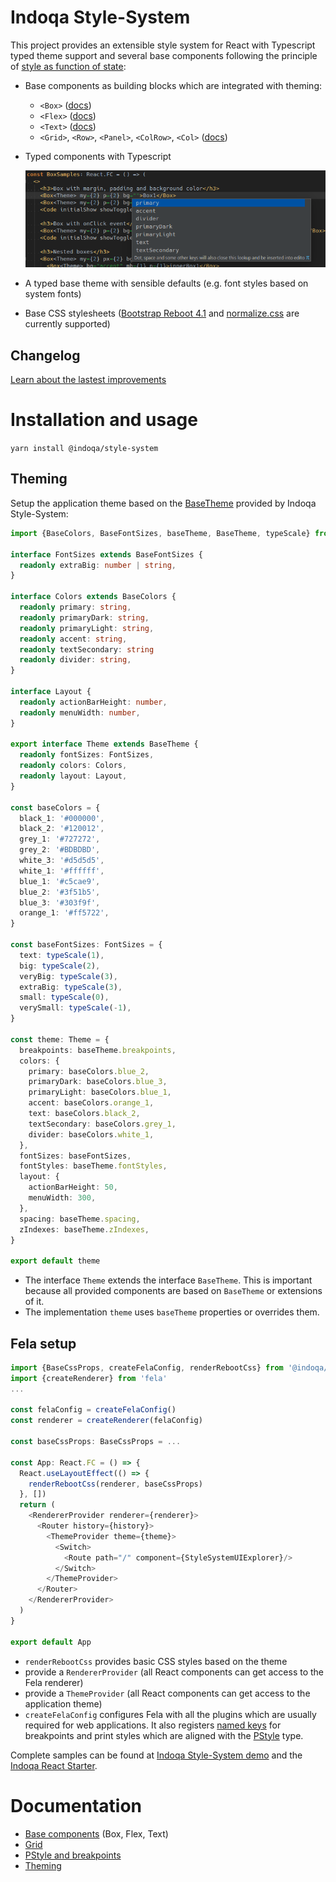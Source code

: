 # Indoqa Style-System
This project provides an extensible style system for React with Typescript typed theme support
and several base components following the principle of [style as function of state](http://fela.js.org/docs/introduction/Principles.html):

* Base components as building blocks which are integrated with theming:
  * `<Box>` ([docs](./docs/base-components.md#Box))
  * `<Flex>` ([docs](./docs/base-components.md#Flex))
  * `<Text>` ([docs](./docs/base-components.md#Text))
  * `<Grid>`, `<Row>`, `<Panel>`, `<ColRow>`, `<Col>` ([docs](./docs/Grid.md))
* Typed components with Typescript

  ![typesafe properties](./docs/typesafe-bg.png)
* A typed base theme with sensible defaults (e.g. font styles based on system fonts)
* Base CSS stylesheets ([Bootstrap Reboot 4.1](https://getbootstrap.com/docs/4.1/content/reboot/)
and [normalize.css](https://necolas.github.io/normalize.css/) are currently supported)

## Changelog
[Learn about the lastest improvements](./CHANGELOG.md)

# Installation and usage
`yarn install @indoqa/style-system`

## Theming
Setup the application theme based on the [BaseTheme](./src/main/theming/baseTheme.ts) provided by Indoqa Style-System:

```typescript
import {BaseColors, BaseFontSizes, baseTheme, BaseTheme, typeScale} from '@indoqa/style-system'

interface FontSizes extends BaseFontSizes {
  readonly extraBig: number | string,
}

interface Colors extends BaseColors {
  readonly primary: string,
  readonly primaryDark: string,
  readonly primaryLight: string,
  readonly accent: string,
  readonly textSecondary: string
  readonly divider: string,
}

interface Layout {
  readonly actionBarHeight: number,
  readonly menuWidth: number,
}

export interface Theme extends BaseTheme {
  readonly fontSizes: FontSizes,
  readonly colors: Colors,
  readonly layout: Layout,
}

const baseColors = {
  black_1: '#000000',
  black_2: '#120012',
  grey_1: '#727272',
  grey_2: '#BDBDBD',
  white_3: '#d5d5d5',
  white_1: '#ffffff',
  blue_1: '#c5cae9',
  blue_2: '#3f51b5',
  blue_3: '#303f9f',
  orange_1: '#ff5722',
}

const baseFontSizes: FontSizes = {
  text: typeScale(1),
  big: typeScale(2),
  veryBig: typeScale(3),
  extraBig: typeScale(3),
  small: typeScale(0),
  verySmall: typeScale(-1),
}

const theme: Theme = {
  breakpoints: baseTheme.breakpoints,
  colors: {
    primary: baseColors.blue_2,
    primaryDark: baseColors.blue_3,
    primaryLight: baseColors.blue_1,
    accent: baseColors.orange_1,
    text: baseColors.black_2,
    textSecondary: baseColors.grey_1,
    divider: baseColors.white_1,
  },
  fontSizes: baseFontSizes,
  fontStyles: baseTheme.fontStyles,
  layout: {
    actionBarHeight: 50,
    menuWidth: 300,
  },
  spacing: baseTheme.spacing,
  zIndexes: baseTheme.zIndexes,
}

export default theme
```

* The interface `Theme` extends the interface `BaseTheme`. This is important because all provided components are based on `BaseTheme`
  or extensions of it.
* The implementation `theme` uses `baseTheme` properties or overrides them.

## Fela setup
```typescript
import {BaseCssProps, createFelaConfig, renderRebootCss} from '@indoqa/style-system'
import {createRenderer} from 'fela'
...

const felaConfig = createFelaConfig()
const renderer = createRenderer(felaConfig)

const baseCssProps: BaseCssProps = ...

const App: React.FC = () => {
  React.useLayoutEffect(() => {
    renderRebootCss(renderer, baseCssProps)
  }, [])
  return (
    <RendererProvider renderer={renderer}>
      <Router history={history}>
        <ThemeProvider theme={theme}>
          <Switch>
            <Route path="/" component={StyleSystemUIExplorer}/>
          </Switch>
        </ThemeProvider>
      </Router>
    </RendererProvider>
  )
}

export default App
```

* `renderRebootCss` provides basic CSS styles based on the theme
* provide a `RendererProvider` (all React components can get access to the Fela renderer)
* provide a `ThemeProvider` (all React components can get access to the application theme)
* `createFelaConfig` configures Fela with all the plugins which are usually
  required for web applications. It also registers
  [named keys](https://github.com/rofrischmann/fela/tree/master/packages/fela-plugin-named-keys)
  for breakpoints and print styles which are aligned with the [PStyle](./docs/pstyle-and-breakpoints.md) type.

Complete samples can be found at [Indoqa Style-System demo](../style-system-demo/) and the [Indoqa React Starter](../react-starter/).

# Documentation
* [Base components](./docs/base-components.md#Box) (Box, Flex, Text)
* [Grid](./docs/grid.md)
* [PStyle and breakpoints](./docs/pstyle-and-breakpoints.md)
* [Theming](./docs/theming.md)

